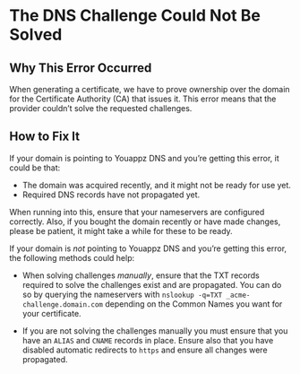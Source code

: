 # The DNS Challenge Could Not Be Solved

## Why This Error Occurred

When generating a certificate, we have to prove ownership over the domain
for the Certificate Authority (CA) that issues it. This error means that
the provider couldn’t solve the requested challenges.

## How to Fix It

If your domain is pointing to Youappz DNS and you’re getting this error,
it could be that:

- The domain was acquired recently, and it might not be ready for use yet.
- Required DNS records have not propagated yet.

When running into this, ensure that your nameservers are configured correctly. Also, if you bought the domain recently or have made changes, please be patient,
it might take a while for these to be ready.

If your domain is _not_ pointing to Youappz DNS and you’re getting this
error, the following methods could help:

- When solving challenges _manually_, ensure that the TXT
  records required to solve the challenges exist and are propagated. You can do so by querying the nameservers with `nslookup -q=TXT _acme-challenge.domain.com` depending on the Common Names you want for your certificate.

- If you are not solving the challenges manually you must ensure that you have an
  `ALIAS` and `CNAME` records in place. Ensure also that you have disabled automatic redirects to `https` and ensure all changes were propagated.
